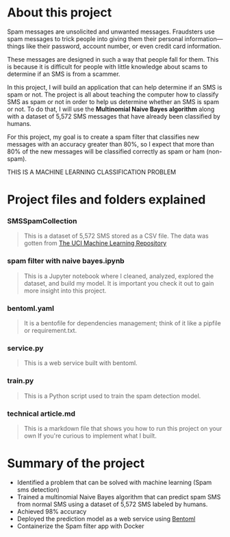 # About this project 

Spam messages are unsolicited and unwanted messages. Fraudsters use spam messages to trick people into giving them their personal information—things like their password, account number, or even credit card information.

These messages are designed in such a way that people fall for them. This is because it is difficult for people with little knowledge about scams to determine if an SMS is from a scammer.

In this project, I will build an application that can help determine if an SMS is spam or not. The project is all about teaching the computer how to classify SMS as spam or not in order to help us determine whether an SMS is spam or not. To do that, I will use the **Multinomial Naive Bayes algorithm** along with a dataset of 5,572 SMS messages that have already been classified by humans.

For this project, my goal is to create a spam filter that classifies new messages with an accuracy greater than 80%, so I expect that more than 80% of the new messages will be classified correctly as spam or ham (non-spam).

THIS IS A MACHINE LEARNING CLASSIFICATION PROBLEM




# Project files and folders explained 

### SMSSpamCollection
> This is a dataset of 5,572 SMS stored as a CSV file. The data was gotten from [The UCI Machine Learning Repository](https://archive.ics.uci.edu/dataset/228/sms+spam+collection)

### spam filter with naive bayes.ipynb
> This is a Jupyter notebook where I cleaned, analyzed, explored the dataset, and build my model. It is important you check it out to gain more insight into this project.

### bentoml.yaml
> It is a bentofile for dependencies management; think of it like a pipfile or requirement.txt.

### service.py
> This is a web service built with bentoml.

### train.py
> This is a Python script used to train the spam detection model.

### technical article.md
> This is a markdown file that shows you how to run this project on your own If you're curious to implement what I built.
 
# Summary of the project
- Identified a problem that can be solved with machine learning (Spam sms detection) 
- Trained a multinomial Naive Bayes algorithm that can predict spam SMS from normal SMS using a dataset of 5,572 SMS labeled by humans.
- Achieved 98% accuracy 
- Deployed the prediction model as a web service using [Bentoml](https://www.bentoml.com/) 
- Containerize the Spam filter app with Docker
  
